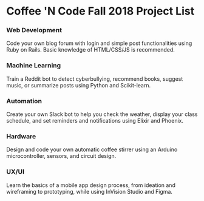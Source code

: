 # Coffee 'N Code Fall 2018 Project List

### Web Development
Code your own blog forum with login and simple post functionalities using Ruby on Rails. Basic knowledge of HTML/CSS/JS is recommended.

### Machine Learning
Train a Reddit bot to detect cyberbullying, recommend books, suggest music, or summarize posts using Python and Scikit-learn.

### Automation
Create your own Slack bot to help you check the weather, display your class schedule, and set reminders and notifications using Elixir and Phoenix.

### Hardware
Design and code your own automatic coffee stirrer using an Arduino microcontroller, sensors, and circuit design.

### UX/UI
Learn the basics of a mobile app design process, from ideation and wireframing to prototyping, while using InVision Studio and Figma. 